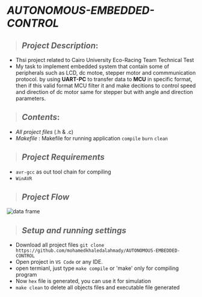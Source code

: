 # _**AUTONOMOUS-EMBEDDED-CONTROL**_
> ## _Project Description_:
   * Thsi project related to Cairo University Eco-Racing Team Technical Test
   * My task to implement embedded system that contain some of peripherals such as LCD, dc motoe, stepper motor and commmunication protocol. by using **UART-PC** to transfer data to **MCU** in specific format, then if this valid format MCU filter it and make decitions to control speed and direction of dc motor same for stepper but with angle and direction parameters.
> ## _Contents_:
   * _All project files_ (.h & .c)
   * _Makefile_ : Makefile for running application `compile` `burn` `clean`
   
> ## _Project Requirements_
* `avr-gcc` as out tool chain for compiling
* `WinAVR`


> ## _Project Flow_

![data frame](https://user-images.githubusercontent.com/67025780/189889596-feb53074-a8b8-40d1-a58f-cfca5498a2ce.PNG)

> ## _Setup and running settings_
  * Download all project files `git clone https://github.com/mohamedkhaledalahmady/AUTONOMOUS-EMBEDDED-CONTROL`
  * Open project in `VS Code` or any IDE.
  * open termianl, just type `make compile` or 'make' only for compiling program
  * Now `hex` file is generated, you can use it for simulation
  * `make clean` to delete all objects files and executable file generated
